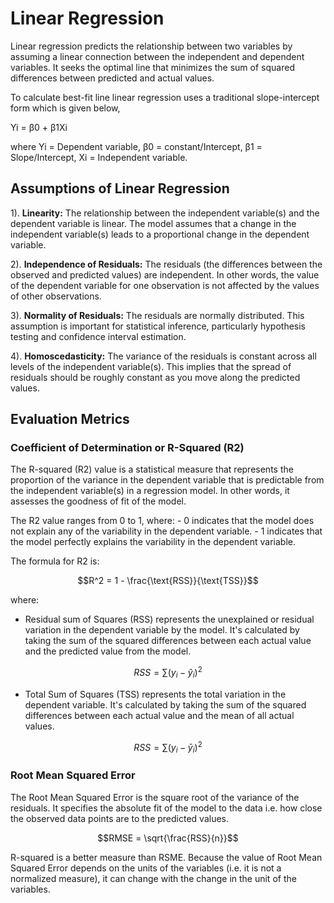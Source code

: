 # Linear Regression

Linear regression predicts the relationship between two variables by assuming a linear connection between the independent and dependent variables. It seeks the optimal line that minimizes the sum of squared differences between predicted and actual values.

To calculate best-fit line linear regression uses a traditional slope-intercept form which is given below,

Yi = β0 + β1Xi 

where Yi = Dependent variable,  β0 = constant/Intercept, β1 = Slope/Intercept, Xi = Independent variable.


## Assumptions of Linear Regression
1). **Linearity:** The relationship between the independent variable(s) and the dependent variable is linear. The model assumes that a change in the independent variable(s) leads to a proportional change in the dependent variable.

2). **Independence of Residuals:** The residuals (the differences between the observed and predicted values) are independent. In other words, the value of the dependent variable for one observation is not affected by the values of other observations.

3). **Normality of Residuals:** The residuals are normally distributed. This assumption is important for statistical inference, particularly hypothesis testing and confidence interval estimation.

4). **Homoscedasticity:** The variance of the residuals is constant across all levels of the independent variable(s). This implies that the spread of residuals should be roughly constant as you move along the predicted values.


## Evaluation Metrics
### Coefficient of Determination or R-Squared (R2)
The R-squared (R2) value is a statistical measure that represents the proportion of the variance in the dependent variable that is predictable from the independent variable(s) in a regression model. In other words, it assesses the goodness of fit of the model.

The R2 value ranges from 0 to 1, where:
    - 0 indicates that the model does not explain any of the variability in the dependent variable.
    - 1 indicates that the model perfectly explains the variability in the dependent variable.

The formula for R2 is:

```math
R^2 = 1 - \frac{\text{RSS}}{\text{TSS}}
```

where: 
- Residual sum of Squares (RSS) represents the unexplained or residual variation in the dependent variable by the model. It's calculated by taking the sum of the squared differences between each actual value and the predicted value from the model.
```math
RSS = \sum{(y_{i} - \hat{y}_{i})}^2
```
- Total Sum of Squares (TSS) represents the total variation in the dependent variable. It's calculated by taking the sum of the squared differences between each actual value and the mean of all actual values.
```math
RSS = \sum{(y_{i} - \bar{y}_{i})}^2
```

### Root Mean Squared Error 
The Root Mean Squared Error is the square root of the variance of the residuals. It specifies the absolute fit of the model to the data i.e. how close the observed data points are to the predicted values. 

```math
RMSE = \sqrt{\frac{RSS}{n}}
```

R-squared is a better measure than RSME. Because the value of Root Mean Squared Error depends on the units of the variables (i.e. it is not a normalized measure), it can change with the change in the unit of the variables.